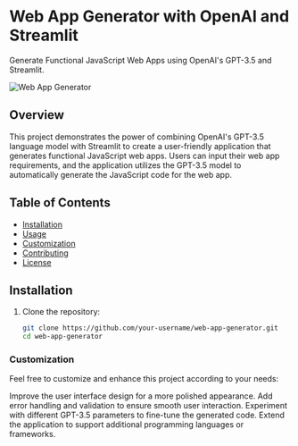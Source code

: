 # Web App Generator with OpenAI and Streamlit

Generate Functional JavaScript Web Apps using OpenAI's GPT-3.5 and Streamlit.

![Web App Generator](screenshot.png)

## Overview

This project demonstrates the power of combining OpenAI's GPT-3.5 language model with Streamlit to create a user-friendly application that generates functional JavaScript web apps. Users can input their web app requirements, and the application utilizes the GPT-3.5 model to automatically generate the JavaScript code for the web app.

## Table of Contents

- [Installation](#installation)
- [Usage](#usage)
- [Customization](#customization)
- [Contributing](#contributing)
- [License](#license)

## Installation

1. Clone the repository:

   ```bash
   git clone https://github.com/your-username/web-app-generator.git
   cd web-app-generator
   
### Customization
Feel free to customize and enhance this project according to your needs:

Improve the user interface design for a more polished appearance.
Add error handling and validation to ensure smooth user interaction.
Experiment with different GPT-3.5 parameters to fine-tune the generated code.
Extend the application to support additional programming languages or frameworks.


